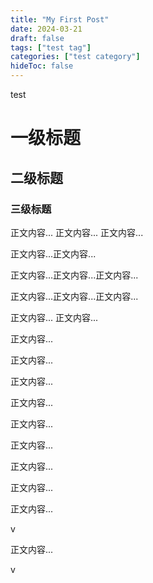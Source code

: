 ```yaml
---
title: "My First Post"
date: 2024-03-21
draft: false
tags: ["test tag"]
categories: ["test category"]
hideToc: false
---
```


test

# 一级标题

## 二级标题

### 三级标题

正文内容...
正文内容...
正文内容...


正文内容...正文内容...

正文内容...正文内容...正文内容...


正文内容...正文内容...正文内容...

正文内容...
正文内容...

正文内容...

正文内容...

正文内容...

正文内容...

正文内容...

正文内容...

正文内容...

正文内容...

正文内容...

v

正文内容...

v